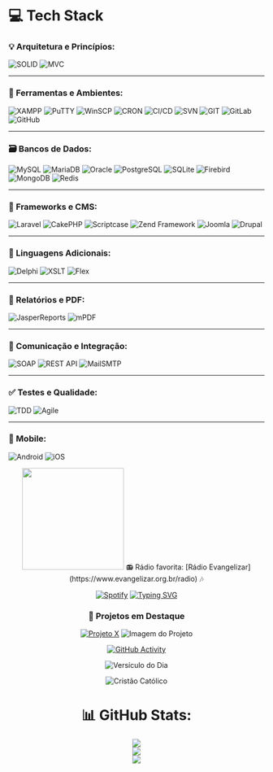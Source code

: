 
<!--
**tiagojr159/tiagojr159** is a ✨ _special_ ✨ repository because its `README.md` (this file) appears on your GitHub profile.

Here are some ideas to get you started:

- 🔭 I’m currently working on ...
- 🌱 I’m currently learning ...
- 👯 I’m looking to collaborate on ...
- 🤔 I’m looking for help with ...
- 💬 Ask me about ...
- 📫 How to reach me: ...
- 😄 Pronouns: ...
- ⚡ Fun fact: ...
-->



# 💻 Tech Stack 

### 💡 Arquitetura e Princípios:
![SOLID](https://img.shields.io/badge/SOLID-Principles-%23black?style=for-the-badge&logo=solid&logoColor=white)
![MVC](https://img.shields.io/badge/MVC-Architecture-%232C8EBB?style=for-the-badge)

---

### 🔧 Ferramentas e Ambientes:
![XAMPP](https://img.shields.io/badge/XAMPP-FB7A24?style=for-the-badge&logo=apache&logoColor=white)
![PuTTY](https://img.shields.io/badge/Putty-Black?style=for-the-badge)
![WinSCP](https://img.shields.io/badge/WinSCP-00B4F6?style=for-the-badge)
![CRON](https://img.shields.io/badge/Cron%20Jobs-%23FFA500?style=for-the-badge)
![CI/CD](https://img.shields.io/badge/CI%2FCD-blue?style=for-the-badge&logo=gitlab&logoColor=white)
![SVN](https://img.shields.io/badge/SVN-%23480080.svg?style=for-the-badge&logo=subversion&logoColor=white)
![GIT](https://img.shields.io/badge/Git-%23F05032.svg?style=for-the-badge&logo=git&logoColor=white)
![GitLab](https://img.shields.io/badge/GitLab-%23FC6D26.svg?style=for-the-badge&logo=gitlab&logoColor=white)
![GitHub](https://img.shields.io/badge/github-%23121011.svg?style=for-the-badge&logo=github&logoColor=white)

---

### 🗃️ Bancos de Dados:
![MySQL](https://img.shields.io/badge/mysql-%2300f.svg?style=for-the-badge&logo=mysql&logoColor=white)
![MariaDB](https://img.shields.io/badge/MariaDB-003545?style=for-the-badge&logo=mariadb&logoColor=white)
![Oracle](https://img.shields.io/badge/Oracle-F80000?style=for-the-badge&logo=oracle&logoColor=white)
![PostgreSQL](https://img.shields.io/badge/postgres-%23316192.svg?style=for-the-badge&logo=postgresql&logoColor=white)
![SQLite](https://img.shields.io/badge/sqlite-%2307405e.svg?style=for-the-badge&logo=sqlite&logoColor=white)
![Firebird](https://img.shields.io/badge/Firebird-EE4000?style=for-the-badge)
![MongoDB](https://img.shields.io/badge/MongoDB-%234ea94b.svg?style=for-the-badge&logo=mongodb&logoColor=white)
![Redis](https://img.shields.io/badge/redis-%23DD0031.svg?style=for-the-badge&logo=redis&logoColor=white)

---

### 🍰 Frameworks e CMS:
![Laravel](https://img.shields.io/badge/laravel-%23FF2D20.svg?style=for-the-badge&logo=laravel&logoColor=white)
![CakePHP](https://img.shields.io/badge/CakePHP-D33C43?style=for-the-badge&logo=cakephp&logoColor=white)
![Scriptcase](https://img.shields.io/badge/Scriptcase-1176C2?style=for-the-badge)
![Zend Framework](https://img.shields.io/badge/Zend-88C300?style=for-the-badge)
![Joomla](https://img.shields.io/badge/Joomla!-5091CD?style=for-the-badge&logo=joomla&logoColor=white)
![Drupal](https://img.shields.io/badge/Drupal-0678BE.svg?style=for-the-badge&logo=drupal&logoColor=white)

---

### 🧠 Linguagens Adicionais:
![Delphi](https://img.shields.io/badge/Delphi-BF1D1D?style=for-the-badge)
![XSLT](https://img.shields.io/badge/XSLT-FFB300?style=for-the-badge)
![Flex](https://img.shields.io/badge/Apache%20Flex-162B4E?style=for-the-badge&logo=apache-flex&logoColor=white)

---

### 📄 Relatórios e PDF:
![JasperReports](https://img.shields.io/badge/JasperReports-176B87?style=for-the-badge)
![mPDF](https://img.shields.io/badge/mPDF-2C3E50?style=for-the-badge)

---

### 🔌 Comunicação e Integração:
![SOAP](https://img.shields.io/badge/SOAP-1E88E5?style=for-the-badge)
![REST API](https://img.shields.io/badge/REST%20API-ff6f00?style=for-the-badge&logo=api&logoColor=white)
![MailSMTP](https://img.shields.io/badge/SMTP-Mail-0A66C2?style=for-the-badge)

---

### ✅ Testes e Qualidade:
![TDD](https://img.shields.io/badge/TDD-Test%20Driven%20Development-%2300BCD4?style=for-the-badge)
![Agile](https://img.shields.io/badge/Agile%20Methodologies-%23F47C00?style=for-the-badge&logo=scrumalliance&logoColor=white)

---

### 📱 Mobile:
![Android](https://img.shields.io/badge/Android-3DDC84?style=for-the-badge&logo=android&logoColor=white)
![iOS](https://img.shields.io/badge/iOS-000000?style=for-the-badge&logo=apple&logoColor=white)



<div align="center"> 


<img src="https://media.giphy.com/media/3o7TKtnuHOHHUjR38Y/giphy.gif" width="200"/>
📻 Rádio favorita: [Rádio Evangelizar](https://www.evangelizar.org.br/radio) 🎶  

[![Spotify](https://novatorem-tiagojr159.vercel.app/api/spotify)](https://open.spotify.com/user/seu_usuario_spotify)
[![Typing SVG](https://readme-typing-svg.herokuapp.com?font=Fira+Code&size=24&pause=1000&color=00F7FF&vCenter=true&width=435&lines=Fullstack+Developer;Cristão+Católico+Conservador;Engenheiro+de+Sistemas)](https://git.io/typing-svg)
### 🚀 Projetos em Destaque

[![Projeto X](https://img.shields.io/badge/Ver-Projeto%20X-blue)](https://github.com/tiagojr159/projeto-x)
![Imagem do Projeto](https://raw.githubusercontent.com/tiagojr159/projeto-x/main/screenshot.png)


[![GitHub Activity](https://github-readme-activity-graph.vercel.app/graph?username=tiagojr159&theme=react-dark)](https://github.com/ashutosh00710/github-readme-activity-graph)

![Versículo do Dia](https://readme-verse.vercel.app/api/verse-of-the-day?translation=almeida)

![Cristão Católico](https://img.shields.io/badge/Fé-Cristão%20Católico-green?style=for-the-badge&logo=godaddy)






# 📊 GitHub Stats:
![](https://github-readme-stats.vercel.app/api?username=tiagojr159&theme=bear&hide_border=false&include_all_commits=false&count_private=true)<br/>
![](https://github-readme-streak-stats.herokuapp.com/?user=tiagojr159&theme=bear&hide_border=false)<br/>
![](https://github-readme-stats.vercel.app/api/top-langs/?username=tiagojr159&theme=bear&hide_border=false&include_all_commits=false&count_private=true&layout=compact)
</div>

